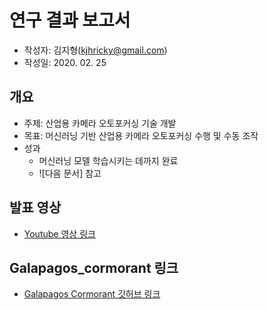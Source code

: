 # 연구 결과 보고서
- 작성자: 김지형(kjhricky@gmail.com)
- 작성일: 2020. 02. 25

## 개요
- 주제: 산업용 카메라 오토포커싱 기술 개발
- 목표: 머신러닝 기반 산업용 카메라 오토포커싱 수행 및 수동 조작
- 성과
  - 머신러닝 모델 학습시키는 데까지 완료
  - ![다음 문서] 참고

## 발표 영상
- [Youtube 영상 링크](https://www.youtube.com/watch?v=AfFrLqDwOo0&t=16s)

## Galapagos_cormorant 링크
- [Galapagos Cormorant 깃허브 링크](https://github.com/100kimch/galapagos_cormorant)
